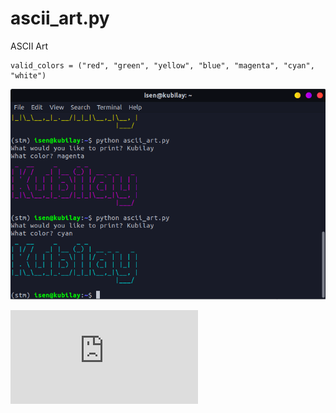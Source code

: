 # ascii_art.py
ASCII Art

	valid_colors = ("red", "green", "yellow", "blue", "magenta", "cyan", "white")

<p align="center">
  <img src="ss.png"width="600" />
</p>


[![Run on Repl.it](https://repl.it/badge/github/isennkubilay/ascii_art.py)](https://repl.it/github/isennkubilay/ascii_art.py)